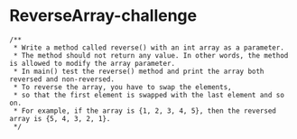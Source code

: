 # ReverseArray-challenge

	/**
	 * Write a method called reverse() with an int array as a parameter.
	 * The method should not return any value. In other words, the method is allowed to modify the array parameter.
	 * In main() test the reverse() method and print the array both reversed and non-reversed.
	 * To reverse the array, you have to swap the elements, 
	 * so that the first element is swapped with the last element and so on.
	 * For example, if the array is {1, 2, 3, 4, 5}, then the reversed array is {5, 4, 3, 2, 1}.
	 */
